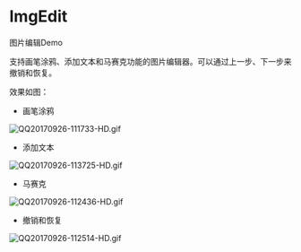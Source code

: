 # ImgEdit
图片编辑Demo

支持画笔涂鸦、添加文本和马赛克功能的图片编辑器。可以通过上一步、下一步来撤销和恢复。

效果如图：
* 画笔涂鸦


![QQ20170926-111733-HD.gif](http://upload-images.jianshu.io/upload_images/4824158-9254964552fc358c.gif?imageMogr2/auto-orient/strip%7CimageView2/2/w/300)


* 添加文本

![QQ20170926-113725-HD.gif](http://upload-images.jianshu.io/upload_images/4824158-7e8f8886b3b37eb4.gif?imageMogr2/auto-orient/strip%7CimageView2/2/w/300)

* 马赛克

![QQ20170926-112436-HD.gif](http://upload-images.jianshu.io/upload_images/4824158-16755800cb5aca3c.gif?imageMogr2/auto-orient/strip%7CimageView2/2/w/300)

* 撤销和恢复

![QQ20170926-112514-HD.gif](http://upload-images.jianshu.io/upload_images/4824158-4583e35bf32f1534.gif?imageMogr2/auto-orient/strip%7CimageView2/2/w/300)
